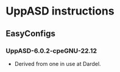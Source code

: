 # UppASD instructions





## EasyConfigs

### UppASD-6.0.2-cpeGNU-22.12

-   Derived from one in use at Dardel.

